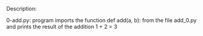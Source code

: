 Description:

0-add.py: program imports the function def add(a, b): from the file add_0.py and prints the result of the addition 1 + 2 = 3


